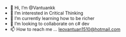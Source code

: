 - 👋 Hi, I’m @Vantuankk
- 👀 I’m interested in Critical Thinking
- 🌱 I’m currently learning how to be richer
- 💞️ I’m looking to collaborate on c# dev
- 📫 How to reach me ...
leovantuan1510@hotmail.com

<!---
Vantuankk/Vantuankk is a ✨ special ✨ repository because its `README.md` (this file) appears on your GitHub profile.
You can click the Preview link to take a look at your changes.
--->
